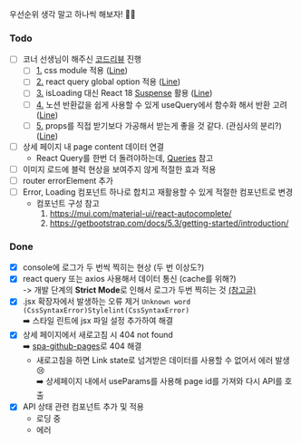 우선순위 생각 말고 하나씩 해보자! 💪🏻

### Todo

- [ ] 코너 선생님이 해주신 [코드리뷰](https://www.notion.so/wallel/03e2d750095d466a949ce4b09972a91b) 진행
  - [ ] [1.](https://www.notion.so/wallel/03e2d750095d466a949ce4b09972a91b?pvs=4#28d2894881d94c719685d730a10e3f25) css module 적용 ([Line](https://github.com/kty0529/alcoholfree/blob/75c5c439bd768d2800b65d6b4239513098dcbf50/src/pages/Detail/Detail.jsx#L10C1-L10C1))
  - [ ] [2.](https://www.notion.so/wallel/03e2d750095d466a949ce4b09972a91b?pvs=4#e51547e079c6484287493be187703ea1) react query global option 적용 ([Line](https://github.com/kty0529/alcoholfree/blob/75c5c439bd768d2800b65d6b4239513098dcbf50/src/pages/Detail/Detail.jsx#L16))
  - [ ] [3.](https://www.notion.so/wallel/03e2d750095d466a949ce4b09972a91b?pvs=4#1923b64c07f54007bba0f10a4b75d670) isLoading 대신 React 18 [Suspense](https://react.dev/reference/react/Suspense) 활용 ([Line](https://github.com/kty0529/alcoholfree/blob/75c5c439bd768d2800b65d6b4239513098dcbf50/src/pages/Detail/Detail.jsx#L46C16-L46C16))
  - [ ] [4.](https://www.notion.so/wallel/03e2d750095d466a949ce4b09972a91b?pvs=4#af616e5c9ff447a7998054c4c1fd2ba6) 노션 반환값을 쉽게 사용할 수 있게 useQuery에서 함수화 해서 반환 고려 ([Line](https://github.com/kty0529/alcoholfree/blob/75c5c439bd768d2800b65d6b4239513098dcbf50/src/pages/Detail/Detail.jsx#L26))
  - [ ] [5.](https://www.notion.so/wallel/03e2d750095d466a949ce4b09972a91b?pvs=4#c60cd3674af146e49ebd75a67f5a5b0a) props를 직접 받기보다 가공해서 받는게 좋을 것 같다. (관심사의 분리?) ([Line](https://github.com/kty0529/alcoholfree/blob/75c5c439bd768d2800b65d6b4239513098dcbf50/src/components/DrinkListItem/DrinkListItem.jsx#L7))

- [ ] 상세 페이지 내 page content 데이터 연결
  - React Query를 한번 더 돌려야하는데, [Queries](https://tanstack.com/query/v3/docs/react/guides/queries) 참고
- [ ] 이미지 로드에 블럭 현상을 보여주지 않게 적절한 효과 적용
- [ ] router errorElement 추가
- [ ] Error, Loading 컴포넌트 하나로 합치고 재활용할 수 있게 적절한 컴포넌트로 변경
  - 컴포넌트 구성 참고
    1. https://mui.com/material-ui/react-autocomplete/
    2. https://getbootstrap.com/docs/5.3/getting-started/introduction/

### Done
- [x] console에 로그가 두 번씩 찍히는 현상 (두 번 이상도?)
- [x] react query 또는 axios 사용해서 데이터 통신 (cache를 위해?)
      <br>-> 개발 단계의 **Strict Mode**로 인해서 로그가 두번 찍히는 것 [(참고글)](https://stackoverflow.com/questions/62185425/why-is-console-log-logging-twice-in-react-js)
- [x] .jsx 확장자에서 발생하는 오류 제거 `Unknown word (CssSyntaxError)Stylelint(CssSyntaxError)`
      <br />➡️ 스타일 린트에 jsx 파일 설정 추가하여 해결
- [x] 상세 페이지에서 새로고침 시 404 not found
      <br />➡️ [spa-github-pages](https://github.com/rafgraph/spa-github-pages)로 404 해결
  - 새로고침을 하면 Link state로 넘겨받은 데이터를 사용할 수 없어서 에러 발생 😢
    <br />➡️ 상세페이지 내에서 useParams를 사용해 page id를 가져와 다시 API를 호출
- [x] API 상태 관련 컴포넌트 추가 및 적용
  - 로딩 중
  - 에러
